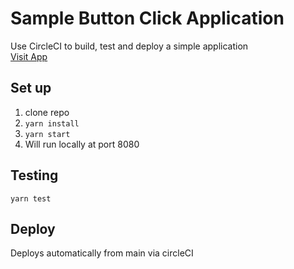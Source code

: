 # Sample Button Click Application
Use CircleCI to build, test and deploy a simple application\
[Visit App](https://joke-button-app.herokuapp.com/)

## Set up
1. clone repo
2. `yarn install`
3. `yarn start`
4. Will run locally at port 8080

## Testing
```
yarn test
```

## Deploy
Deploys automatically from main via circleCI
